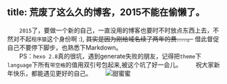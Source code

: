 title: 荒废了这么久的博客，2015不能在偷懒了。
---
　　`2015`了，要做一个新的自己，一直没用的博客也要时不时放点东西上去，不然对不起`程序猿`这个身份啊 :), ~~其实是因为刚给域名续了两年的费......。~~   借此督促自己不要停下脚步，也熟悉下Markdown。  
　　PS：`hexo 2.8`真的很坑，遇到generate失败的朋友，记得把`theme`下`language`下所有`带空格`的值用双引号包起来,被这个坑了好一会儿。
　　祝大家新年快乐，都能遇见更好的自己。
　　![甜蜜蜜](http://image.thepaper.cn/www/image/4/261/202.jpg)

